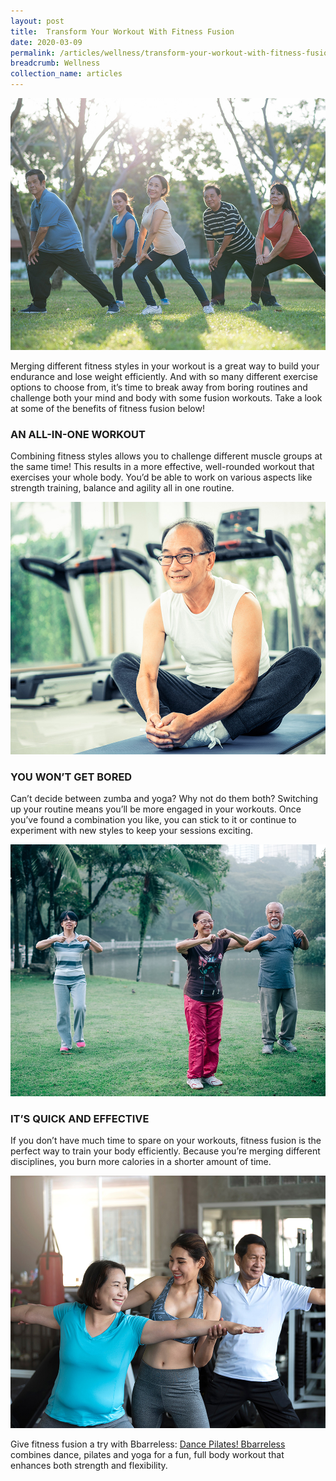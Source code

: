 ```yaml
---
layout: post
title:  Transform Your Workout With Fitness Fusion
date: 2020-03-09
permalink: /articles/wellness/transform-your-workout-with-fitness-fusion
breadcrumb: Wellness
collection_name: articles
---
```

![Transform Your Workout With Fitness Fusion](/images/content-articles/wellness/transform-your-workout-with-fitness-fusion-img1.jpg)

Merging different fitness styles in your workout is a great way to build your endurance and lose weight efficiently. And with so many different exercise options to choose from, it’s time to break away from boring routines and challenge both your mind and body with some fusion workouts. Take a look at some of the benefits of fitness fusion below!

### AN ALL-IN-ONE WORKOUT
Combining fitness styles allows you to challenge different muscle groups at the same time! This results in a more effective, well-rounded workout that exercises your whole body. You’d be able to work on various aspects like strength training, balance and agility all in one routine.

![Transform Your Workout With Fitness Fusion](/images/content-articles/wellness/transform-your-workout-with-fitness-fusion-img2.jpg) 

### YOU WON’T GET BORED
Can’t decide between zumba and yoga? Why not do them both? Switching up your routine means you’ll be more engaged in your workouts. Once you’ve found a combination you like, you can stick to it or continue to experiment with new styles to keep your sessions exciting. 

![Transform Your Workout With Fitness Fusion](/images/content-articles/wellness/transform-your-workout-with-fitness-fusion-img3.jpg)

### IT’S QUICK AND EFFECTIVE 
If you don’t have much time to spare on your workouts, fitness fusion is the perfect way to train your body efficiently. Because you’re merging different disciplines, you burn more calories in a shorter amount of time. 

![Transform Your Workout With Fitness Fusion](/images/content-articles/wellness/transform-your-workout-with-fitness-fusion-img4.jpg)

Give fitness fusion a try with Bbarreless: [Dance Pilates! Bbarreless](../../course-directory/health-and-wellness/#bbarreless-dance-pilates) combines dance, pilates and yoga for a fun, full body workout that enhances both strength and flexibility. 